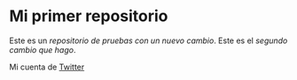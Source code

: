 # Mi primer repositorio 
Este es un *repositorio de pruebas con un nuevo cambio*.
Este es el *segundo* _cambio que hago_.



Mi cuenta de [Twitter](https://twitter.com/LeoLamePlatos)


